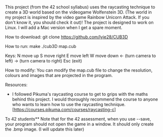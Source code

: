 This project (from the 42 school syllabus) uses the raycasting technique to create a 3D world based on the videogame Wolfenstein 3D. 
(The world in my project is inspired by the video game Rainbow Unicorn Attack. If you don't know it, you should check it out)!
The project is designed to work on Linux. I will add a Mac version when I get a spare moment.

How to download:
git clone https://github.com/lyie28/CUB3D

How to run:
make
./cub3D map.cub

Keys:
N move up
S move right
E move left
W move down
<- (turn camera to left)
-> (turn camera to right)
Esc (exit)

How to modify:
You can modify the map.cub file to change the resolution, colours and images that are projected in the program.

Resources:
- I followed Pikuma's raycasting course to get to grips with the maths behind this project.
I would thoroughly recommend the course to anyone who wants to learn how to use the raycasting technique. [https://courses.pikuma.com/courses/raycasting-c]

To 42 students**
Note that for the 42 assessment, when you use --save, your program should not open the game in a window. It should only create the .bmp image. (I will update this later)
